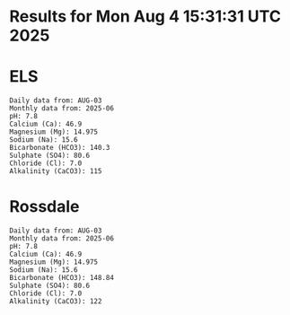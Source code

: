 # Results for Mon Aug  4 15:31:31 UTC 2025
# ELS
```
Daily data from: AUG-03
Monthly data from: 2025-06
pH: 7.8
Calcium (Ca): 46.9
Magnesium (Mg): 14.975
Sodium (Na): 15.6
Bicarbonate (HCO3): 140.3
Sulphate (SO4): 80.6
Chloride (Cl): 7.0
Alkalinity (CaCO3): 115
```
# Rossdale
```
Daily data from: AUG-03
Monthly data from: 2025-06
pH: 7.8
Calcium (Ca): 46.9
Magnesium (Mg): 14.975
Sodium (Na): 15.6
Bicarbonate (HCO3): 148.84
Sulphate (SO4): 80.6
Chloride (Cl): 7.0
Alkalinity (CaCO3): 122
```
